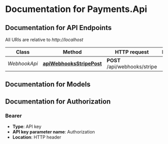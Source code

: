 # Documentation for Payments.Api

<a name="documentation-for-api-endpoints"></a>
## Documentation for API Endpoints

All URIs are relative to *http://localhost*

| Class | Method | HTTP request | Description |
|------------ | ------------- | ------------- | -------------|
| *WebhookApi* | [**apiWebhooksStripePost**](Apis/WebhookApi.md#apiwebhooksstripepost) | **POST** /api/webhooks/stripe |  |


<a name="documentation-for-models"></a>
## Documentation for Models



<a name="documentation-for-authorization"></a>
## Documentation for Authorization

<a name="Bearer"></a>
### Bearer

- **Type**: API key
- **API key parameter name**: Authorization
- **Location**: HTTP header

